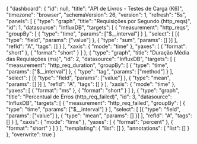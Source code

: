 
{
  "dashboard": {
    "id": null,
    "title": "API de Livros - Testes de Carga (K6)",
    "timezone": "browser",
    "schemaVersion": 26,
    "version": 1,
    "refresh": "5s",
    "panels": [
      {
        "type": "graph",
        "title": "Requisições por Segundo (http_reqs)",
        "id": 1,
        "datasource": "InfluxDB",
        "targets": [
          {
            "measurement": "http_reqs",
            "groupBy": [
              { "type": "time", "params": ["$__interval"] }
            ],
            "select": [
              [{ "type": "field", "params": ["value"] }, { "type": "sum", "params": [] }]
            ],
            "refId": "A",
            "tags": []
          }
        ],
        "xaxis": { "mode": "time" },
        "yaxes": [
          { "format": "short" },
          { "format": "short" }
        ]
      },
      {
        "type": "graph",
        "title": "Duração Média das Requisições (ms)",
        "id": 2,
        "datasource": "InfluxDB",
        "targets": [
          {
            "measurement": "http_req_duration",
            "groupBy": [
              { "type": "time", "params": ["$__interval"] },
              { "type": "tag", "params": ["method"] }
            ],
            "select": [
              [{ "type": "field", "params": ["value"] }, { "type": "mean", "params": [] }]
            ],
            "refId": "A",
            "tags": []
          }
        ],
        "xaxis": { "mode": "time" },
        "yaxes": [
          { "format": "ms" },
          { "format": "short" }
        ]
      },
      {
        "type": "graph",
        "title": "Percentual de Erros (http_req_failed)",
        "id": 3,
        "datasource": "InfluxDB",
        "targets": [
          {
            "measurement": "http_req_failed",
            "groupBy": [
              { "type": "time", "params": ["$__interval"] }
            ],
            "select": [
              [{ "type": "field", "params": ["value"] }, { "type": "mean", "params": [] }]
            ],
            "refId": "A",
            "tags": []
          }
        ],
        "xaxis": { "mode": "time" },
        "yaxes": [
          { "format": "percent" },
          { "format": "short" }
        ]
      }
    ],
    "templating": { "list": [] },
    "annotations": { "list": [] }
  },
  "overwrite": true
}